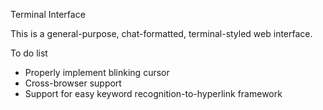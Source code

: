 Terminal Interface

This is a general-purpose, chat-formatted, terminal-styled web interface.

To do list
- Properly implement blinking cursor
- Cross-browser support
- Support for easy keyword recognition-to-hyperlink framework
